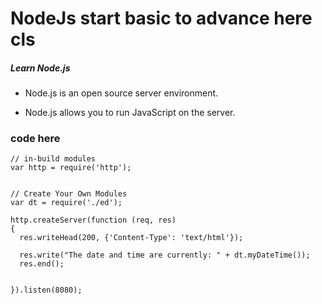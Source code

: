 # NodeJs start basic to advance here cls 
##### Learn Node.js
- Node.js is an open source server environment.

- Node.js allows you to run JavaScript on the server.
### code here 
```
// in-build modules
var http = require('http'); 


// Create Your Own Modules
var dt = require('./ed');

http.createServer(function (req, res) 
{ 
  res.writeHead(200, {'Content-Type': 'text/html'}); 

  res.write("The date and time are currently: " + dt.myDateTime());
  res.end();
  

}).listen(8080); 

```